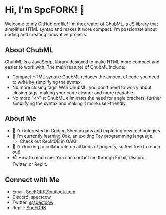 # Hi, I'm SpcFORK! 👋

Welcome to my GitHub profile! I'm the creator of ChubML, a JS library that simplifies HTML syntax and makes it more compact. I'm passionate about coding and creating innovative projects.

## About ChubML

ChubML is a JavaScript library designed to make HTML more compact and easier to work with. The main features of ChubML include:

- Compact HTML syntax: ChubML reduces the amount of code you need to write by simplifying the syntax.
- No more closing tags: With ChubML, you don't need to worry about closing tags, making your code cleaner and more readable.
- No more "<>"'s: ChubML eliminates the need for angle brackets, further simplifying the syntax and making it more user-friendly.

## About Me

- 👀 I'm interested in Coding Shenanigans and exploring new technologies.
- 🌱 I'm currently learning Oak, an exciting Toy programming language.
    - Check out ReplitDB in OAK!!
- 💞️ I'm looking to collaborate on all kinds of projects, so feel free to reach out!
- 📫 How to reach me: You can contact me through Email, Discord, Twitter, or Replit.

## Connect with Me

- Email: [SpcFORK@outlook.com](mailto:SpcFORK@outlook.com)
- Discord: spectcow
- Twitter: [@spectcow](https://twitter.com/spectcow)
- Replit: [SpcFORK](https://replit.com/@Spcfork)

<!---
SpcFORK/SpcFORK is a ✨ special ✨ repository because its `README.md` (this file) appears on your GitHub profile.
You can click the Preview link to take a look at your changes.
--->
